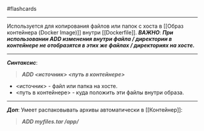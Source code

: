 #flashcards
***
Используется для копирования файлов или папок с хоста в [[Образ контейнера (Docker Image)]] внутри [[Dockerfile]].
***ВАЖНО***:
	***При использовании ADD изменения внутри файла / директории в контейнере не отобразятся в этих же файлах / директориях на хосте.***
***
***Синтаксис***:
>***ADD <источник> <путь в контейнере>***
- <источник> - файл или папка на хосте.
- <путь в контейнере> - куда положить эти файлы внутри образа.
***
***Доп***:
Умеет распаковывать архивы автоматически в [[Контейнер]]:
>***ADD myfiles.tar /app/***
<!--SR:!2025-10-10,4,230-->